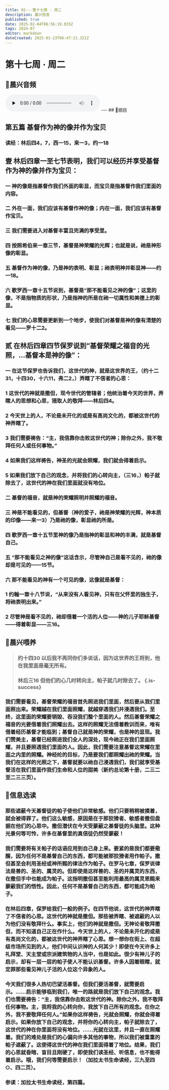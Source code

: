```yaml
---
title: 02---第十七周 · 周二
description: 晨兴信息
published: true
date: 2025-02-04T06:56:19.035Z
tags: 2024-07
editor: markdown
dateCreated: 2025-01-23T06:47:21.321Z
---
```


# 第十七周 · 周二
## 🎵晨兴音频
<audio id="audio" controls="" preload="none">
      <source id="mp3" src="/2024-07/week17/week17day2.mp3">
</audio>
---
## 📖纲目

## 第五篇    基督作为神的像并作为宝贝

### 读经：林后四4，7，西一15，来一3，约一18

## 壹	林后四章一至七节表明，我们可以经历并享受基督作为神的像并作为宝贝：

### 一	神的像是指基督作我们外面的彰显，而宝贝是指基督作我们里面的内容。

### 二	外在一面，我们应该有基督作神的像；内在一面，我们应该有基督作宝贝。

### 三	我们需要进入对基督丰富且完满的享受里。

### 四	按照希伯来一章三节，基督是神荣耀的光辉；也就是说，祂是神形像的彰显。

### 五	基督作为神的像，乃是神的表明、彰显；祂表明神并彰显神——约一18。

### 六	歌罗西一章十五节说到，基督是“那不能看见之神的像”；这里的像，不是指物质的形状，乃是指神的所是在祂一切属性和美德上的彰显。

### 七	我们的心思需要更新到一个地步，使我们对基督是神的像有清楚的看见——罗十二2。

## 贰	在林后四章四节保罗说到“基督荣耀之福音的光照，…基督本是神的像”：

### 一	在这节保罗也告诉我们，这世代的神，就是这世界的王，（约十二31，十四30，十六11，弗二2，）弄瞎了不信者的心思：

### 1	这世代的神就是撒但，现今世代的管辖者；他统治着今天的世界，弄瞎人的思想和心思，猎取人的敬拜——林后四4。

### 2	今天世上的人，不论是未开化的或是有高尚文化的，都被这世代的神弄瞎了。

### 3	我们需要祷告：“主，我信靠你击败这世代的神；除你之外，我不敬拜任何人或任何事物。”

### 4	如果我们这样祷告，神圣的光就会照耀，我们就会得着启示。

### 5	如果我们放下自己的观念，并将我们的心转向主，（三16，）帕子就除去了，这世代的神在我们里面就没有地位。

### 二	基督的福音，就是神的荣耀照明并照耀的福音。

### 三	神是不能看见的，但基督（神的爱子，祂是神荣耀的光辉，神本质的印像——来一3）乃是祂的像，彰显祂的所是。

### 四	歌罗西一章十五节里神的像乃是指神的彰显和神的丰满，就是基督自己。

### 五	“那不能看见之神的像”这话含示，尽管神自己是看不见的，祂的像却是可见的——15节。

### 六	那不能看见的神有一个可见的像，这像就是基督：

### 1	约翰一章十八节说，“从来没有人看见神，只有在父怀里的独生子，将祂表明出来。”

### 2	尽管神是看不见的，祂却借着一个活的人位——神的儿子耶稣基督——得着彰显——三16。

## 📖晨兴喂养

>### **约十四30**    **以后我不再同你们多说话，因为这世界的王将到，他在我里面是毫无所有。**
>
>### **林后三16**    **但他们的心几时转向主，帕子就几时除去了。** {.is-success}

### 我们需要看见，基督荣耀的福音首先照进我们里面，然后要从我们里面照出来。荣耀越在我们里面照耀，就越穿透我们并浸透我们。至终，这里面的荣耀要销毁、吞没我们整个里面的人。然后基督荣耀之福音的光要借着我们照耀出去。这样的照耀无法借着教训而来，唯有借着经历基督才能临到；基督自己就是神的荣耀，也是神的显现。我们赞美主，基督已经照进我们全人的深处，现今祂正在我们里面照耀，并且要照透我们里面的人。因此，我们需要注意基督这荣耀在里面之内里的照耀。神经纶的目标，乃是要我们都照耀出祂的荣耀。当我们在这样的光照之下，基督就要以祂自己浸透我们，我们就享受基督活在我们里面作我们生命和人位的甜美（新约总论第十册，二三二至二三三页）。

## 📖信息选读

### 那些遮蔽今天基督徒的帕子使他们非常敏感。他们只要稍稍被摸着，就会被得罪了。他们这么敏感，原因是在于那狡猾者、敏感者撒但盘据在他们的心思中。撒但潜伏在今天受蒙蔽之基督徒的头脑里。这种光景何等可怜，许多在基督里的真信徒仍然受蒙蔽！

### 我们需要将有关帕子的话语应用到自己身上来。要紧的是我们都要儆醒，因为任何不是基督自己的东西，都可能被那狡猾者用作帕子。撒但甚至会利用圣经或神所赐的律法作为帕子。在罗马七章，保罗说律法是善的、圣的、属灵的。但即使是这样善的、圣的并属灵的东西，在撒但手中也能成为帕子。这指明撒但甚至能利用最高的属灵恩赐来蒙蔽我们的悟性。因此，任何不是基督自己的东西，都可能成为帕子。

### 在林后四章，保罗给我们一般的例子。在四节他说，这世代的神弄瞎了不信者的心思。这世代的神就是撒但。那些被弄瞎、被遮蔽的人以为他们没有敬拜什么。事实上，他们的神就是撒但。无神论者敬拜撒但，而不知道自己正在作什么。今天世上的人，不论是未开化的或是有高尚文化的，都被这世代的神弄瞎了心思。想一想你在街上、在超级市场所见到的人，他们中间认识神的人何其少！即使在今天许多上礼拜堂、天主堂或宗派建筑物的人当中，也是如此。很少有神儿子的启示，却有一层一层的帕子使人不能认识基督。许多人因着眼瞎，就定罪那些看见神儿子活的人位这个异象的人。

### 今天我们很多人热切巴望活基督。但我们要活基督，就需要启示。……启示能够临到我们，唯一的路就是我们放下自己的观念。我们也需要祷告：“主，我信靠你击败这世代的神。除你之外，我不敬拜任何事物。主，我将我的心转向你，我放下自己所有的观念。在你之外，我不要敬拜任何人。”如果你这样祷告，光就会照耀，你就会得着启示。如果你放下自己的观念，并将你的心转向主，帕子就除去了，这世代的神在你里面将没有地位。……光就在这里，并且一直在照耀着。我们的难处是我们的心偏向许多其他的事物，所以我们被重重的帕子遮蔽了。这使得这世代的神在我们里面得着了地位。结果，我们的心思就昏暗、盲目且刚硬了，即使我们读圣经、听信息，也不能得着启示。哦，我们何等需要启示！（加拉太书生命读经，三九至四○、四二页）。

### 参读：加拉太书生命读经，第四篇。
<!-- Google tag (gtag.js) -->
<script async src="https://www.googletagmanager.com/gtag/js?id=G-1P8709Z16T"></script>
<script>
  window.dataLayer = window.dataLayer || [];
  function gtag(){dataLayer.push(arguments);}
  gtag('js', new Date());

  gtag('config', 'G-1P8709Z16T');
</script>
